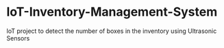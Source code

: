 # IoT-Inventory-Management-System
IoT project to detect the number of boxes in the inventory using Ultrasonic Sensors
